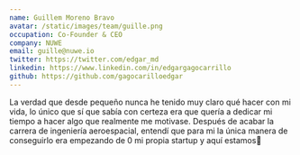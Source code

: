 ```yaml
---
name: Guillem Moreno Bravo
avatar: /static/images/team/guille.png
occupation: Co-Founder & CEO
company: NUWE
email: guille@nuwe.io
twitter: https://twitter.com/edgar_md
linkedin: https://www.linkedin.com/in/edgargagocarrillo
github: https://github.com/gagocarilloedgar
---
```


La verdad que desde pequeño nunca he tenido muy claro qué hacer con mi vida, lo único que sí que sabía con certeza era que quería a dedicar mi tiempo a hacer algo que realmente me motivase. Después de acabar la carrera de ingeniería aeroespacial, entendí que para mi la única manera de conseguirlo era empezando de 0 mi propia startup y aquí estamos🙂
